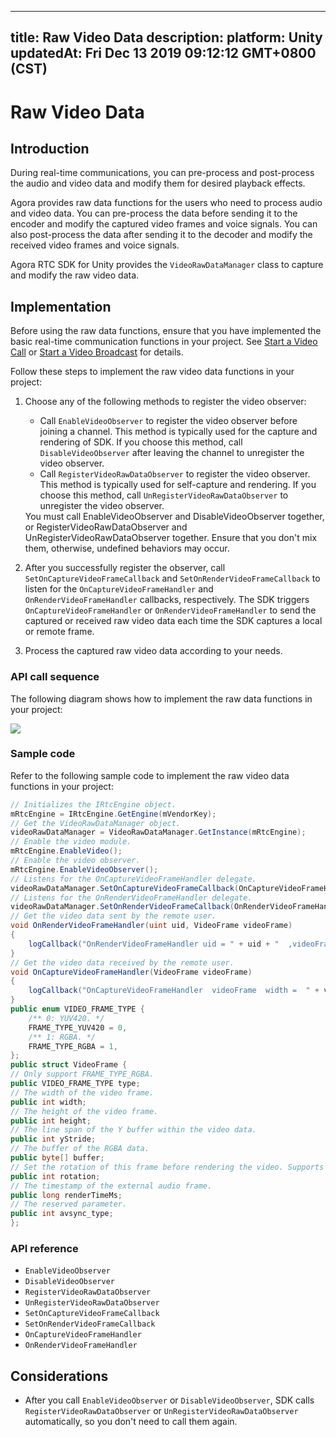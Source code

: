 
---
title: Raw Video Data
description: 
platform: Unity
updatedAt: Fri Dec 13 2019 09:12:12 GMT+0800 (CST)
---
# Raw Video Data
## Introduction

During real-time communications, you can pre-process and post-process the audio and video data and modify them for desired playback effects.

Agora provides raw data functions for the users who need to process audio and video data. You can pre-process the data before sending it to the encoder and modify the captured video frames and voice signals. You can also post-process the data after sending it to the decoder and modify the received video frames and voice signals.

Agora RTC SDK for Unity provides the `VideoRawDataManager` class to capture and modify the raw video data.

## Implementation

Before using the raw data functions, ensure that you have implemented the basic real-time communication functions in your project. See [Start a Video Call](https://docs.agora.io/en/Video/start_call_unity?platform=Unity) or [Start a Video Broadcast](https://docs.agora.io/en/Interactive%20Broadcast/start_live_unity?platform=Unity) for details.

Follow these steps to implement the raw video data functions in your project:

1. Choose any of the following methods to register the video observer:

   - Call `EnableVideoObserver` to register the video observer before joining a channel. This method is typically used for the capture and rendering of SDK. If you choose this method, call `DisableVideoObserver` after leaving the channel to unregister the video observer.
   - Call `RegisterVideoRawDataObserver` to register the video observer. This method is typically used for self-capture and rendering. If you choose this method, call `UnRegisterVideoRawDataObserver` to unregister the video observer.
   <div class="alert note">You must call EnableVideoObserver and DisableVideoObserver together, or RegisterVideoRawDataObserver and UnRegisterVideoRawDataObserver together. Ensure that you don't mix them, otherwise, undefined behaviors may occur.</div>

2. After you successfully register the observer, call `SetOnCaptureVideoFrameCallback` and `SetOnRenderVideoFrameCallback` to listen for the `OnCaptureVideoFrameHandler` and `OnRenderVideoFrameHandler` callbacks, respectively. The SDK triggers `OnCaptureVideoFrameHandler` or `OnRenderVideoFrameHandler` to send the captured or received raw video data each time the SDK captures a local or remote frame.

3. Process the captured raw video data according to your needs. 

### API call sequence

The following diagram shows how to implement the raw data functions in your project:

![](https://web-cdn.agora.io/docs-files/1576228297748)

### Sample code

Refer to the following sample code to implement the raw video data functions in your project:

```C#
// Initializes the IRtcEngine object.
mRtcEngine = IRtcEngine.GetEngine(mVendorKey);
// Get the VideoRawDataManager object.
videoRawDataManager = VideoRawDataManager.GetInstance(mRtcEngine);
// Enable the video module.
mRtcEngine.EnableVideo();
// Enable the video observer.
mRtcEngine.EnableVideoObserver();
// Listens for the OnCaptureVideoFrameHandler delegate.
videoRawDataManager.SetOnCaptureVideoFrameCallback(OnCaptureVideoFrameHandler);
// Listens for the OnRenderVideoFrameHandler delegate.
videoRawDataManager.SetOnRenderVideoFrameCallback(OnRenderVideoFrameHandler);
// Get the video data sent by the remote user.
void OnRenderVideoFrameHandler(uint uid, VideoFrame videoFrame)
{
    logCallback("OnRenderVideoFrameHandler uid = " + uid + "  ,videoFrame = " + videoFrame.width + "  height = " + videoFrame.height);
}
// Get the video data received by the remote user.
void OnCaptureVideoFrameHandler(VideoFrame videoFrame)
{
    logCallback("OnCaptureVideoFrameHandler  videoFrame  width =  " + videoFrame.width + " ,height = " + videoFrame.height);
}
public enum VIDEO_FRAME_TYPE {
    /** 0: YUV420. */
    FRAME_TYPE_YUV420 = 0, 
    /** 1: RGBA. */
    FRAME_TYPE_RGBA = 1,
};
public struct VideoFrame {
// Only support FRAME_TYPE_RGBA.
public VIDEO_FRAME_TYPE type;
// The width of the video frame.
public int width; 
// The height of the video frame.
public int height; 
// The line span of the Y buffer within the video data.
public int yStride; 
// The buffer of the RGBA data.
public byte[] buffer; 
// Set the rotation of this frame before rendering the video. Supports 0, 90, 180, 270 degrees clockwise.
public int rotation;
// The timestamp of the external audio frame.
public long renderTimeMs;
// The reserved parameter.
public int avsync_type;
};
```



### API reference

- `EnableVideoObserver`
- `DisableVideoObserver`
- `RegisterVideoRawDataObserver`
- `UnRegisterVideoRawDataObserver`
- `SetOnCaptureVideoFrameCallback`
- `SetOnRenderVideoFrameCallback`
- `OnCaptureVideoFrameHandler`
- `OnRenderVideoFrameHandler`

## Considerations

- After you call `EnableVideoObserver` or `DisableVideoObserver`, SDK calls `RegisterVideoRawDataObserver` or `UnRegisterVideoRawDataObserver` automatically, so you don't need to call them again.
